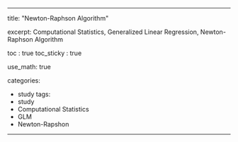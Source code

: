 
---
title:  "Newton-Raphson Algorithm"

excerpt: Computational Statistics, Generalized Linear Regression, Newton-Raphson Algorithm 

toc : true
toc_sticky : true  

use_math: true

categories:
  - study
tags:
  - study
  - Computational Statistics
  - GLM
  - Newton-Rapshon
---

